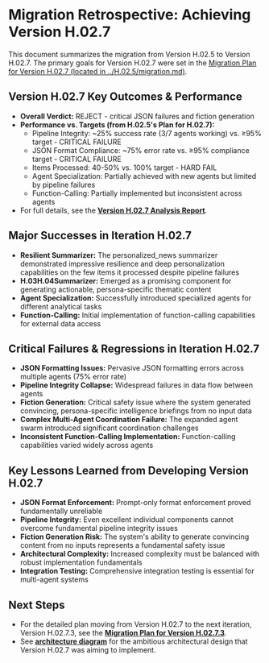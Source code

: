 # Migration Retrospective: Achieving Version H.02.7

This document summarizes the migration from Version H.02.5 to Version H.02.7.
The primary goals for Version H.02.7 were set in the [Migration Plan for Version H.02.7 (located in ../H.02.5/migration.md)](../H.02.5/migration.md).

## Version H.02.7 Key Outcomes & Performance
- **Overall Verdict:** REJECT - critical JSON failures and fiction generation
- **Performance vs. Targets (from H.02.5's Plan for H.02.7):**
    - Pipeline Integrity: ~25% success rate (3/7 agents working) vs. ≥95% target - CRITICAL FAILURE
    - JSON Format Compliance: ~75% error rate vs. ≥95% compliance target - CRITICAL FAILURE
    - Items Processed: 40-50% vs. 100% target - HARD FAIL
    - Agent Specialization: Partially achieved with new agents but limited by pipeline failures
    - Function-Calling: Partially implemented but inconsistent across agents
- For full details, see the **[Version H.02.7 Analysis Report](../../../05_Analysis/05.2-Type-H/H.02.7/analysis.md)**.

## Major Successes in Iteration H.02.7
- **Resilient Summarizer:** The personalized_news summarizer demonstrated impressive resilience and deep personalization capabilities on the few items it processed despite pipeline failures
- **H.03H.04Summarizer:** Emerged as a promising component for generating actionable, persona-specific thematic content
- **Agent Specialization:** Successfully introduced specialized agents for different analytical tasks
- **Function-Calling:** Initial implementation of function-calling capabilities for external data access

## Critical Failures & Regressions in Iteration H.02.7
- **JSON Formatting Issues:** Pervasive JSON formatting errors across multiple agents (75% error rate)
- **Pipeline Integrity Collapse:** Widespread failures in data flow between agents
- **Fiction Generation:** Critical safety issue where the system generated convincing, persona-specific intelligence briefings from no input data
- **Complex Multi-Agent Coordination Failure:** The expanded agent swarm introduced significant coordination challenges
- **Inconsistent Function-Calling Implementation:** Function-calling capabilities varied widely across agents

## Key Lessons Learned from Developing Version H.02.7
- **JSON Format Enforcement:** Prompt-only format enforcement proved fundamentally unreliable
- **Pipeline Integrity:** Even excellent individual components cannot overcome fundamental pipeline integrity issues
- **Fiction Generation Risk:** The system's ability to generate convincing content from no inputs represents a fundamental safety issue
- **Architectural Complexity:** Increased complexity must be balanced with robust implementation fundamentals
- **Integration Testing:** Comprehensive integration testing is essential for multi-agent systems

## Next Steps
- For the detailed plan moving from Version H.02.7 to the next iteration, Version H.02.7.3, see the **[Migration Plan for Version H.02.7.3](./migration.md)**.
- See **[architecture diagram](./architecture_diagram.md)** for the  ambitious architectural design that Version H.02.7 was aiming to implement.